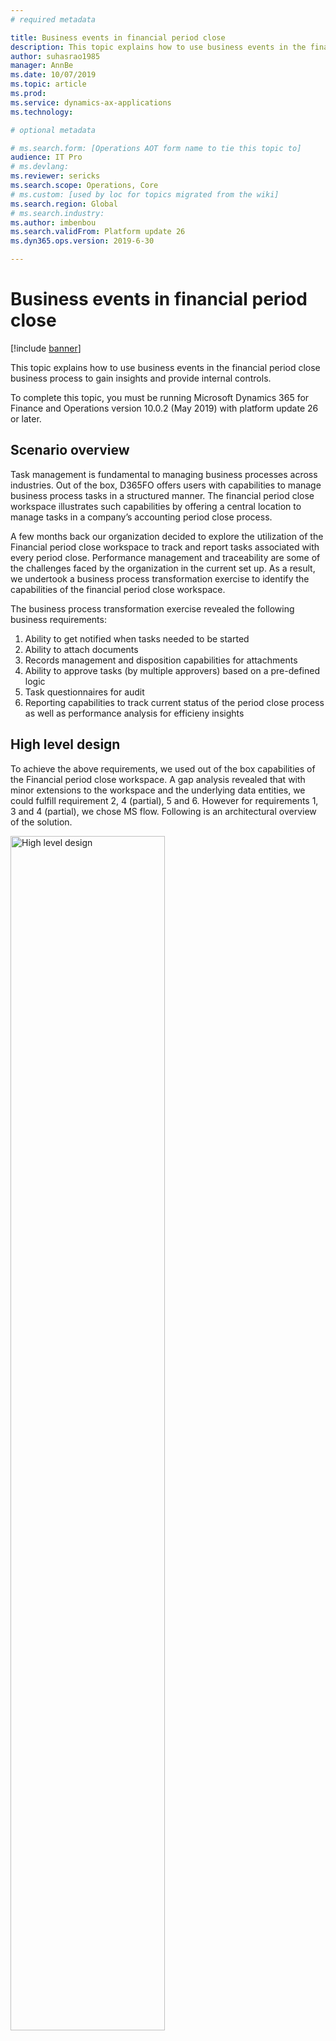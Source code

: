 ```yaml
---
# required metadata

title: Business events in financial period close
description: This topic explains how to use business events in the financial period close business process to gain insights and provide internal controls.
author: suhasrao1985
manager: AnnBe
ms.date: 10/07/2019
ms.topic: article
ms.prod: 
ms.service: dynamics-ax-applications
ms.technology: 

# optional metadata

# ms.search.form: [Operations AOT form name to tie this topic to]
audience: IT Pro
# ms.devlang: 
ms.reviewer: sericks
ms.search.scope: Operations, Core
# ms.custom: [used by loc for topics migrated from the wiki]
ms.search.region: Global 
# ms.search.industry: 
ms.author: imbenbou
ms.search.validFrom: Platform update 26
ms.dyn365.ops.version: 2019-6-30 

---
```


# Business events in financial period close
[!include [banner](../../includes/banner.md)]

This topic explains how to use business events in the financial period close business process to gain insights and provide internal controls.

To complete this topic, you must be running Microsoft Dynamics 365 for Finance and Operations version 10.0.2 (May 2019) with platform update 26 or later.

## Scenario overview

Task management is fundamental to managing business processes across industries. Out of the box, D365FO offers users with capabilities to manage business process tasks in a structured manner. The financial period close workspace illustrates such capabilities by offering a central location to manage tasks in a company’s accounting period close process.

A few months back our organization decided to explore the utilization of the Financial period close workspace to track and report tasks associated with every period close. Performance management and traceability are some of the challenges faced by the organization in the current set up. As a result, we undertook a business process transformation exercise to identify the capabilities of the financial period close workspace.

The business process transformation exercise revealed the following business requirements:

1.  Ability to get notified when tasks needed to be started
2.  Ability to attach documents
3.  Records management and disposition capabilities for attachments
4.  Ability to approve tasks (by multiple approvers) based on a pre-defined logic
5.  Task questionnaires for audit
6.  Reporting capabilities to track current status of the period close process as well as performance analysis for efficieny insights

## High level design
To achieve the above requirements, we used out of the box capabilities of the Financial period close workspace. A gap analysis revealed
that with minor extensions to the workspace and the underlying data entities, we could fulfill requirement 2, 4 (partial), 5 and 6. However for requirements 1, 3 and 4 (partial), we chose MS flow. Following is an architectural overview of the solution.

<img alt="High level design" src="../../media/Image1.PNG" width="70%">

## Managing attachments with Flow and Sharepoint Online
Accountants view their tasks in the workspace and start working on them. Attachments are added using a Sharepoint Online (SPO) Document type to the tasks. Using Sharepoint triggers in Microsoft Flow, the below Flow gets triggered. The Flow updates the Sharepoint metadata with metadata from the task in the workspace. Sharepoint columns were created for this in the document library. A separate attachment data entity was created that holds the attachment metadata for every attachment that has been added to the Financial close
workspace. Fields from the custom entity were mapped to the SPO columns in the below Flow. When documents are created in the pre-defined SPO library using the specific document type, Flow is triggered to obtain the metadata from the custom data entity and update the document’s metadata columns in Sharepoint online.

<img alt="Managing attachments" src="../../media/Image2.png" width="70%">

## Enabling internal controls via Business Events and Flow
As accountants complete their tasks and are ready to get them reviewed, the review status field (custom) changes to “Ready for review”. The Flow shown below is triggered using the *When the change-based alert is triggered* business event. The business event payload contains the task name and the area name. Using this combination, along with the Review status field, the Flow routes the task through email based workflow orchestrated by Flow. The Flow waits for approval, appends the task log with new comments and updates the Financial period close workspace task in F&O based on the outcome of the approval process along with related metadata. Custom data entities were built in D365FO to query and update the Financial Period Close Workspace using MS Flow. The Flow is shown in detail below.

### Subscribing to the business event
Add the F&O connector trigger to the Flow app and subscribe to the change based alert business event.

<img alt="Subscribing to the business event" src="../../media/Image3.png" width="70%">

1. Parsing the business event payload
When the business event is triggered in F&O, the business event will trigger the Flow app and will contain a payload. In this step, the payload is parsed and the necessary variables are initialized.

<img alt="Parsing the business event payload" src="../../media/Image4.PNG" width="70%">

2. Retrieve the task from F&O based on the values from the payload
When the task is updated in F&O, the business event will trigger the Flow app. At this time, after parsing the payload, we will know basic information about the task(s). To fetch more information on the tasks(s) we will use the custom data entity in this step to retrieve additional task information.

<img alt="Retrieve tasks" src="../../media/Image5.png" width="70%">

3. Retreive approvers from the excel file based on the criteria
In this step, we must determine the list of approvers so that we can send the approval request accordingly. This is a custom excel sheet on a Sharepoint online library which we will query in this step to get the list of approvers. We will also get the links to the attachments for each task to send it to the approvers.

<img alt="Retrieve approvers" src="../../media/Image6.png" width="70%">

4. Prepare to send for approval
In this step we prepare Flow to send the approval request using all the information gathered and assembled in the previous step.

<img alt="Prepare to send for approval" src="../../media/Image7.png" width="70%">

<img alt="Prepare to send for approval" src="../../media/Image8.png" width="70%">

<img alt="Prepare to send for approval" src="../../media/Image9.png" width="70%">

5. Start the approval process
Send the approval request from Flow

<img alt="Start the approval process" src="../../media/Image10.png" width="70%">

6. Process the approval action taken by approvers
Once the approvers get the approval request and take an action, the Flow gets notified and further processing is performed.

<img alt="Process the approval action" src="../../media/Image11.png" width="70%">

7. Update the task in F&O with the approval outcome
Based on the outcome of the approval process, the task in F&O is updated with the result.

<img alt="Update the task in F&O" src="../../media/Image12.png" width="70%">

<img alt="Update the task in F&O" src="../../media/Image13.png" width="70%">


## Conclusion
For our business requirements, this solution entails minimal development needs and relies pre-dominantly on the financial period close workspace, business events, Sharepoint Online and MS Flow to drive functionality. Development is restricted to addition of fields to F&O forms, creation of custom data entities and change of form labels. Flow also provided greater flexibility in the approval process. Utilizing the multiple Microsoft applications within the Office 365 suite, the solution enables the utilization of applications that our
internal end-users are already familiar with and therefore minimizes change management.

In conclusion, business events offers unique opportunities to extend Finance and Operations functionality while avoiding extensive in-app customizations. Some things to consider prior to embarking on your journey with business events journey are the following:

1.  Determine your administration and maintenance process with business events
2.  Establish the security needs of your solution. Business events honor role based security in F&O. This can be beneficial in certain use cases.
3.  Business events and their interaction with MS Flow is still evolving. Be on the lookout for new capabilities.

Business events and Flow offer great opportunities to implement low code, no code extensions to F&O. Identifying opportunities where this framework can help while understanding some of the limitations is key.
